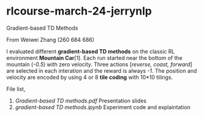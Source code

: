# rlcourse-march-24-jerrynlp
Gradient-based TD Methods

From Weiwei Zhang (260 684 686)

I evaluated different **gradient-based TD methods** on the classic RL environment **Mountain Car**[1]. Each run started near the bottom of the mountain (_-0.5_) with zero velocity. Three actions [_reverse, coast, forward_] are selected in each interation and the reward is always _-1_. The position and velocity are encoded by using 4 or 8 **tile coding** with 10\*10 tilings.

File list,
1. _Gradient-based TD methods.pdf_ Presentation slides
2. _gradient-based TD methods.ipynb_ Experiment code and explaintation
